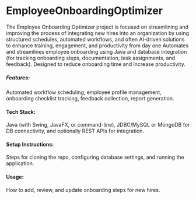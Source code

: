 # EmployeeOnboardingOptimizer
The Employee Onboarding Optimizer project is focused on streamlining and improving the process of integrating new hires into an organization by using structured schedules, automated workflows, and often AI-driven solutions to enhance training, engagement, and productivity from day one
Automates and streamlines employee onboarding using Java and database integration (for tracking onboarding steps, documentation, task assignments, and feedback). Designed to reduce onboarding time and increase productivity.

<h5>Features:</h5> Automated workflow scheduling, employee profile management, onboarding checklist tracking, feedback collection, report generation.

<h4>Tech Stack:</h4> Java (with Swing, JavaFX, or command-line), JDBC/MySQL or MongoDB for DB connectivity, and optionally REST APIs for integration.​

<h4>Setup Instructions:</h4> Steps for cloning the repo, configuring database settings, and running the application.

<h4>Usage:</h4> How to add, review, and update onboarding steps for new hires.
